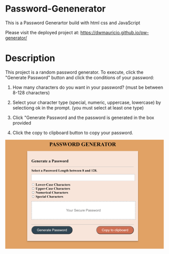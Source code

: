 # Password-Genenerator
This is a Password Generartor build with html css and JavaScript

Please visit the deployed project at: https://dwmauricio.github.io/pw-generator/

<h1>Description</h1>
This project is a random password generator. To execute, click the "Generate Password" button and click the conditions of your password:

1) How many characters do you want in your password? (must be between 8-128 characters)

2) Select your character type (special, numeric, uppercase, lowercase) by selectiong ok in the prompt. (you must select at least one type)

3) Click "Generate Password and the password is generated in the box provided

4) Click the copy to clipboard button to copy your password.

![alt text](PW-generator-screenshot.png)
